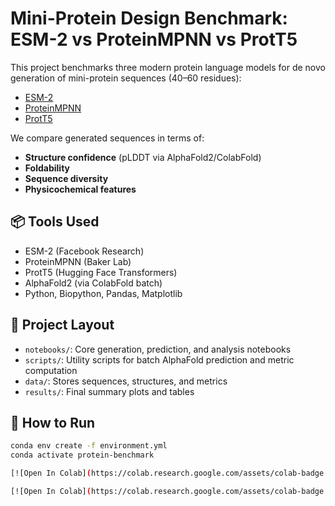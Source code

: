 
# Mini-Protein Design Benchmark: ESM-2 vs ProteinMPNN vs ProtT5

This project benchmarks three modern protein language models for de novo generation of mini-protein sequences (40–60 residues):

- [ESM-2](https://github.com/facebookresearch/esm)
- [ProteinMPNN](https://github.com/dauparas/ProteinMPNN)
- [ProtT5](https://github.com/agemagician/ProtTrans)

We compare generated sequences in terms of:
- **Structure confidence** (pLDDT via AlphaFold2/ColabFold)
- **Foldability**
- **Sequence diversity**
- **Physicochemical features**

## 📦 Tools Used
- ESM-2 (Facebook Research)
- ProteinMPNN (Baker Lab)
- ProtT5 (Hugging Face Transformers)
- AlphaFold2 (via ColabFold batch)
- Python, Biopython, Pandas, Matplotlib

## 🧪 Project Layout
- `notebooks/`: Core generation, prediction, and analysis notebooks
- `scripts/`: Utility scripts for batch AlphaFold prediction and metric computation
- `data/`: Stores sequences, structures, and metrics
- `results/`: Final summary plots and tables

## 🚀 How to Run
```bash
conda env create -f environment.yml
conda activate protein-benchmark

[![Open In Colab](https://colab.research.google.com/assets/colab-badge.svg)](https://colab.research.google.com/github/your-username/mini_protein_benchmark/blob/main/notebooks/01_Colab_Template.ipynb)

[![Open In Colab](https://colab.research.google.com/assets/colab-badge.svg)](https://colab.research.google.com/github/Bunseki2/mini_protein_benchmark/blob/main/notebooks/01_generate_sequences_ESM2.ipyn)
